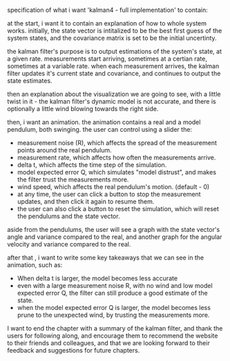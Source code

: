 specification of what i want 'kalman4 - full implementation' to contain:

at the start, i want it to contain an explanation of how to whole system works.
initially, the state vector is intitalized to be the best first guess of the system states, and the 
covariance matrix is set to be the initial uncertinty.

the kalman filter's purpose is to output estimations of the system's state, at a given rate.
measurements start arriving, sometimes at a certian rate, sometimes at a variable rate.
when each measurement arrives, the kalman filter updates it's current state and covariance, and continues to output the state estimates.

then an explanation about the visualization we are going to see, with a little twist in it - the kalman filter's dynamic model is not accurate, and there is optionally a little wind blowing towards the right side.

then, i want an animation. the animation contains a real and a model pendulum, both swinging. the user can control using a slider the:
- measurement noise (R), which affects the spread of the measurement points around the real pendulum.
- measurement rate, which affects how often the measurements arrive.
- delta t, which affects the time step of the simulation.
- model expected error Q, which simulates "model distrust", and makes the filter trust the measurements more.
- wind speed, which affects the real pendulum's motion. (default - 0)
- at any time, the user can click a button to stop the measurement updates, and then click it again to resume them.
- the user can also click a button to reset the simulation, which will reset the pendulums and the state vector.

aside from the pendulums, the user will see a graph with the state vector's angle and variance compared to the real, and another graph for the angular velocity and variance compared to the real.

after that , i want to write some key takeaways that we can see in the animation, such as:
- When delta t is larger, the model becomes less accurate
-  even with a large measurement noise R, with no wind and low model expected error Q, the filter can still produce a good estimate of the state.
- when the model expected error Q is larger, the model becomes less prune to the unexpected wind, by trusting the measurements more.

I want to end the chapter with a summary of the kalman filter, and thank the users for following along, and encourage them to recommend the website to their friends and colleagues, and that we are looking forward to their feedback and suggestions for future chapters.